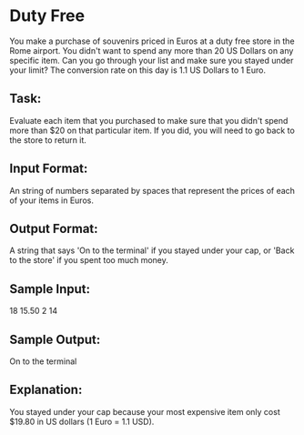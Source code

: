 # Duty Free  

You make a purchase of souvenirs priced in Euros at a duty free store in the Rome airport. You didn't want to spend any more than 20 US Dollars on any specific item. 
Can you go through your list and make sure you stayed under your limit? The conversion rate on this day is 1.1 US Dollars to 1 Euro.

## Task: 
Evaluate each item that you purchased to make sure that you didn't spend more than $20 on that particular item. 
If you did, you will need to go back to the store to return it.  

## Input Format: 
An string of numbers separated by spaces that represent the prices of each of your items in Euros.

## Output Format: 
A string that says 'On to the terminal' if you stayed under your cap, or 'Back to the store' if you spent too much money.

## Sample Input: 
18 15.50 2 14

## Sample Output: 
On to the terminal

## Explanation: 
You stayed under your cap because your most expensive item only cost $19.80 in US dollars (1 Euro = 1.1 USD). 
